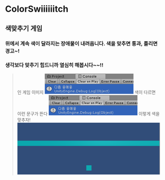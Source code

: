 # ColorSwiiiiiitch
## 색맞추기 게임

### 위에서 계속 색이 달라지는 장애물이 내려옵니다. 색을 맞추면 통과, 틀리면 경고~!
### 생각보다 맞추기 힘드니까 열심히 해봅시다~~!!

>인 게임 이미지
![firstImage](https://github.com/Big-BlueBerry/ColorSwiiiiiitch/blob/master/Screenshots/1resultImage.PNG)
>색이 다르면 이런 문구가 뜬다
![FS](https://github.com/Big-BlueBerry/ColorSwiiiiiitch/blob/master/Screenshots/1resultImage.PNG)
>이렇게 색을 맞추자!
![TwoImage](https://github.com/Big-BlueBerry/ColorSwiiiiiitch/blob/master/Screenshots/ok.PNG)
